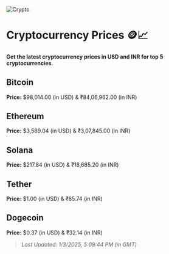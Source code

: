 
![Crypto](https://www.techguide.com.au/wp-content/uploads/2020/11/crypto3.jpeg)

# Cryptocurrency Prices 🪙📈

#### Get the latest cryptocurrency prices in USD and INR for top 5 cryptocurrencies.

## Bitcoin

**Price:** $98,014.00 (in USD) & ₹84,06,962.00 (in INR)

## Ethereum

**Price:** $3,589.04 (in USD) & ₹3,07,845.00 (in INR)

## Solana

**Price:** $217.84 (in USD) & ₹18,685.20 (in INR)

## Tether

**Price:** $1.00 (in USD) & ₹85.74 (in INR)

## Dogecoin

**Price:** $0.37 (in USD) & ₹32.14 (in INR)

> _Last Updated: 1/3/2025, 5:09:44 PM (in GMT)_
